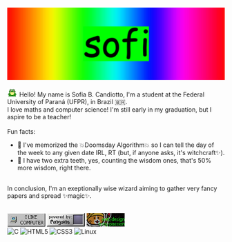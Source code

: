 ![very cool banner](./banner.jpeg "very cool banner")
</br> </br>
![frog](./frog.gif "frog")
Hello! My name is Sofia B. Candiotto, I'm a student at the Federal University of Paraná (UFPR), in Brazil 🇧🇷. 
</br>
I love maths and computer science! I'm still early in my graduation, but I aspire to be a teacher!
</br> </br>
Fun facts:
- 💫 I've memorized the 💥Doomsday Algorithm💥 so I can tell the day of the week to any given date IRL, RT
(but, if anyone asks, it's witchcraft✨).
- 🦷 I have two extra teeth, yes, counting the wisdom ones, that's 50% more wisdom, right there.
</br>
In conclusion, I'm an exeptionally wise wizard aiming to gather very fancy papers and spread ✨magic✨.
</br> </br>

![computer](./buttons/3computer.jpg)
![linux](./buttons/1linux.gif)
![neocities](./buttons/1neo34.gif)
</br>
![C](https://img.shields.io/badge/c-%2300599C.svg?style=for-the-badge&logo=c&logoColor=white)
![HTML5](https://img.shields.io/badge/html5-%23E34F26.svg?style=for-the-badge&logo=html5&logoColor=white)
![CSS3](https://img.shields.io/badge/css3-%231572B6.svg?style=for-the-badge&logo=css3&logoColor=white)
![Linux](https://img.shields.io/badge/Linux-FCC624?style=for-the-badge&logo=linux&logoColor=black)
